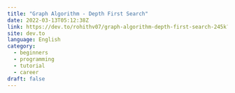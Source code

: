 ```yaml
---
title: "Graph Algorithm - Depth First Search"
date: 2022-03-13T05:12:38Z
link: https://dev.to/rohithv07/graph-algorithm-depth-first-search-245k?utm_medium=RSS&utm_source=news.12bit.vn
site: dev.to
language: English
category:
  - beginners
  - programming
  - tutorial
  - career
draft: false
---
```


